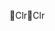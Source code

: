 Clr                                                   C l r                                                                                                     